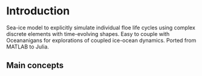 # Introduction

 Sea-ice model to explicitly simulate individual floe life cycles using complex discrete elements with time-evolving shapes. Easy to couple with Oceananigans for explorations of coupled ice-ocean dynamics. Ported from MATLAB to Julia.

## Main concepts
